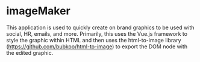 # imageMaker

This application is used to quickly create on brand graphics to be used with social, HR, emails, and more.  Primarily, this uses the Vue.js framework to style the graphic within HTML and then uses the html-to-image library (https://github.com/bubkoo/html-to-image) to export the DOM node with the edited graphic.
